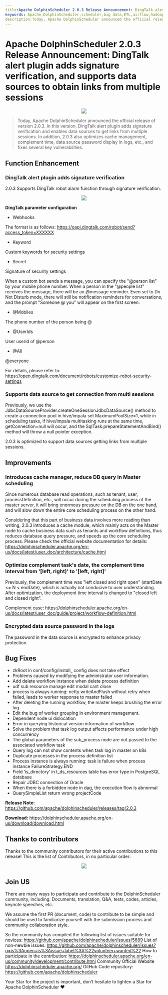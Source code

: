 ```yaml
---
title:Apache DolphinScheduler 2.0.3 Release Announcement: DingTalk alert plugin adds signature verification, and supports data sources to obtain links from multiple sessions
keywords: Apache,DolphinScheduler,scheduler,big data,ETL,airflow,hadoop,orchestration,dataops,2.0.3
description:Today, Apache DolphinScheduler announced the official release of version 2.0.3. In this version,
---
```

# Apache DolphinScheduler 2.0.3 Release Announcement: DingTalk alert plugin adds signature verification, and supports data sources to obtain links from multiple sessions

<div align=center>
<img src="/img/2.0.3/2022-1-2701/1.png"/>
</div>

> Today, Apache DolphinScheduler announced the official release of version 2.0.3. In this version, DingTalk alert plugin adds signature verification and enables data sources to get links from multiple sessions. In addition, 2.0.3 also optimizes cache management, complement time, data source password display in logs, etc., and fixes several key vulnerabilities.




## Function Enhancement


### DingTalk alert plugin adds signature verification


2.0.3 Supports DingTalk robot alarm function through signature verification.

<div align=center>
<img src="/img/2.0.3/2022-1-2701/2.png"/>
</div>

**DingTalk parameter configuration**

- Webhooks

The format is as follows: https://oapi.dingtalk.com/robot/send?access_token=XXXXXX

- Keyword

Custom keywords for security settings

- Secret

Signature of security settings


When a custom bot sends a message, you can specify the "@person list" by your mobile phone number. When a person in the "@people list" receives the message, there will be an @message reminder. Even set to Do Not Disturb mode, there will still be notification reminders for conversations, and the prompt "Someone @ you" will appear on the first screen.

- @Mobiles

The phone number of the person being @

- @UserIds

User userid of @person

- @All

@everyone




For details, please refer to: https://open.dingtalk.com/document/robots/customize-robot-security-settings




### Supports data source to get connection from multi sessions




Previously, we use the JdbcDataSourceProvider.createOneSessionJdbcDataSource() method to create a connection pool in hive/impala set MaximumPoolSize=1, while in scheduling tasks, if hive/impala multitasking runs at the same time, getConnection=null will occur, and the SqlTask.prepareStatementAndBind() method will throw a null pointer exception.

2.0.3 is optimized to support data sources getting links from multiple sessions.


## Improvements




### Introduces cache manager, reduce DB query in Master scheduling




Since numerous database read operations, such as tenant, user, processDefinition, etc., will occur during the scheduling process of the master server, it will bring enormous pressure on the DB on the one hand, and will slow down the entire core scheduling process on the other hand.

Considering that this part of business data involves more reading than writing, 2.0.3 introduces a cache module, which mainly acts on the Master node to cache business data such as tenants and workflow definitions, thus reduces database query pressure, and speeds up the core scheduling process. Please check the official website documentation for details: https://dolphinscheduler.apache.org/en-us/docs/latest/user_doc/architecture/cache.html




### Optimize complement task's date, the complement time interval from '[left, right)' to '[left, right]'




Previously, the complement time was "left closed and right open" (startDate <= N < endDate), which is actually not conducive to user understanding. After optimization, the deployment time interval is changed to "closed left and closed right".

Complement case: https://dolphinscheduler.apache.org/en-us/docs/latest/user_doc/guide/project/workflow-definition.html


### Encrypted data source password in the logs



The password in the data source is encrypted to enhance privacy protection. 

## Bug Fixes


* zkRoot in conf/config/install_ config does not take effect
* Problems caused by modifying the administrator user information.
* Add delete workflow instance when delete process definition
* udf sub resource manage edit modal cant close
* process is always running: netty writeAndFlush without retry when failed, leads to worker response to master failed
* After deleting the running workflow, the master keeps brushing the error log
* Edit the bug of worker grouping in environment management.
* Dependent node ui dislocation
* Error in querying historical version information of workflow
* Solve the problem that task log output affects performance under high concurrency
* The global parameters of the sub_process node are not passed to the associated workflow task
* Query log can not show contents when task log in master on k8s
* Duplicate processes in the process definition list
* Process instance is always running: task is failure when process instance FailureStrategy.END
* Field ‘is_directory’ in t_ds_resources table has error type in PostgreSQL database
* Repair JDBC connection of Oracle
* When there is a forbidden node in dag, the execution flow is abnormal
* QuerySimpleList return wrong projectCode




**Release Note:** https://github.com/apache/dolphinscheduler/releases/tag/2.0.3

**Download:** https://dolphinscheduler.apache.org/en-us/download/download.html


## Thanks to contributors

Thanks to the community contributors for their active contributions to this release! This is the list of Contributors, in no particular order:
<div align=center>
<img src="/img/2.0.3/2022-1-2701/3.png"/>
</div>

## Join US

There are many ways to participate and contribute to the DolphinScheduler community, including:
Documents, translation, Q&A, tests, codes, articles, keynote speeches, etc.

We assume the first PR (document, code) to contribute to be simple and should be used to familiarize yourself with the submission process and community collaboration style.

So the community has compiled the following list of issues suitable for novices: https://github.com/apache/dolphinscheduler/issues/5689
List of non-newbie issues: https://github.com/apache/dolphinscheduler/issues?q=is%3Aopen+is%3Aissue+label%3A%22volunteer+wanted%22
How to participate in the contribution: https://dolphinscheduler.apache.org/en-us/community/development/contribute.html
Community Official Website
https://dolphinscheduler.apache.org/
GitHub Code repository: https://github.com/apache/dolphinscheduler

Your Star for the project is important, don’t hesitate to lighten a Star for Apache DolphinScheduler ❤️


